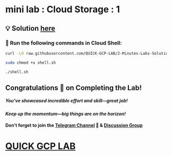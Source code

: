 # mini lab : Cloud Storage : 1

## 💡 Solution [here](https://youtu.be/34Y4CDQFMcQ)

### 🚀 Run the following commands in **Cloud Shell**:

```bash
curl -LO raw.githubusercontent.com/QUICK-GCP-LAB/2-Minutes-Labs-Solutions/refs/heads/main/Mini%20lab%20Cloud%20Storage%201/shell.sh

sudo chmod +x shell.sh

./shell.sh
```

## Congratulations 🎉 on Completing the Lab!

##### You've showcased incredible effort and skill—great job!

#### *Keep up the momentum—big things are on the horizon!*

#### Don’t forget to join the [Telegram Channel](https://t.me/quickgcplab) 📱 & [Discussion Group](https://t.me/quickgcplabchats) 

# [QUICK GCP LAB](https://www.youtube.com/@quickgcplab)
